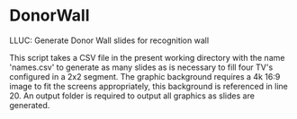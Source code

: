 # DonorWall
LLUC: Generate Donor Wall slides for recognition wall

This script takes a CSV file in the present working directory with the name 'names.csv' to generate as many slides as is necessary to fill four TV's configured in a 2x2 segment. The graphic background requires a 4k 16:9 image to fit the screens appropriately, this background is referenced in line 20. An output folder is required to output all graphics as slides are generated.
